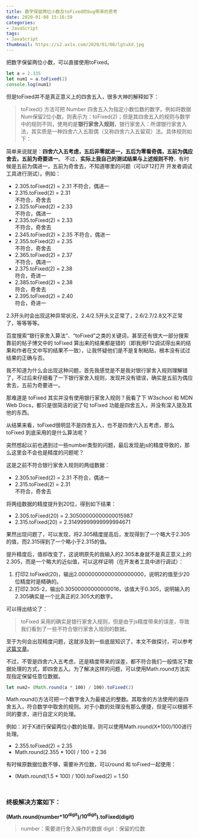 ```yaml
---
title: 数字保留两位小数及toFixed的bug带来的思考
date: 2020-01-08 15:16:59
categories:
- JavaScript
tags:
- JavaScript
thumbnail: https://s2.ax1x.com/2020/01/08/lgtuXd.jpg
---
```

把数字保留两位小数，可以直接使用<span class="backgroundBlock">toFixed</span>。
```javascript
let a = 2.335
let num1 = a.toFixed(2)
console.log(num1)
```
但是<span class="backgroundBlock">toFixed</span>并不是真正意义上的四舍五入，很多大神的解释如下：
<!-- more -->
>toFixed() 方法可把 Number 四舍五入为指定小数位数的数字。例如将数据Num保留2位小数，则表示为：toFixed(2)；但是其四舍五入的规则与数学中的规则不同，使用的是**银行家舍入规则**，银行家舍入：所谓银行家舍入法，其实质是一种四舍六入五取偶（又称四舍六入五留双）法。具体规则如下：

简单来说就是：**四舍六入五考虑，五后非零就进一，五后为零看奇偶，五前为偶应舍去，五前为奇要进一**。
不过，**实际上我自己的测试结果与上述规则不符**，有时候是五前为偶进一，五前为奇舍去，不知道哪里的问题（可以F12打开 开发者调试工具进行测试）。例如：
* 2.305.toFixed(2) = 2.31 
不符合，偶进一
* 2.315.toFixed(2) = 2.31  
不符合，奇舍去
* 2.325.toFixed(2) = 2.33  
不符合，偶进一
* 2.335.toFixed(2) = 2.33  
不符合，奇舍去
* 2.345.toFixed(2) = 2.35 
不符合，偶进一
* 2.355.toFixed(2) = 2.35  
不符合，奇舍去
* 2.365.toFixed(2) = 2.37  
不符合，偶进一
* 2.375.toFixed(2) = 2.38  
符合，奇进一
* 2.385.toFixed(2) = 2.38  
符合，奇舍去
* 2.395.toFixed(2) = 2.40  
符合，奇进一

2.3开头时会出现这种异常状况，2.4/2.5开头又正常了，2.6/2.7/2.8又不正常了，等等等等。  

百度搜索“银行家舍入算法”、“toFixed”之类的关键词，甚至还有很大一部分搜索靠前的帖子博文中的 toFixed 算出来的结果都是错的（即我用F12调试得出来的结果和作者在文中写的结果不一致），让我怀疑他们是不是复制粘贴，根本没有试过结果的正确与否。  

我不知道为什么会出现这种问题，首先我感觉是不是我对银行家舍入规则理解错了，不过后来仔细看了一下银行家舍入规则，发现并没有错误，确实是五前为偶应舍去，五前为奇要进一。

那难道是 toFixed 其实并没有使用银行家舍入规则？我看了下 W3school 和 MDN Web Docs，都只是很简洁的说了句 toFixed 功能是四舍五入，并没有深入提及其他的东西。

从结果来看，toFixed很明显不是四舍五入，也不是四舍六入五考虑，那么 toFixed 到底采用的是什么算法呢？  

突然想起以前也遇到过一些number类型的问题，最后发现是js的精度导致的，那么这里会不会也是精度的问题呢？  

这是之前不符合银行家舍入规则的两组数据：
* 2.305.toFixed(2) = 2.31 
不符合，偶进一
* 2.315.toFixed(2) = 2.31  
不符合，奇舍去

将两组数据的精度提升到20位，得到如下结果：
* 2.305.toFixed(20) = 2.30500000000000015987 
* 2.315.toFixed(20) = 2.31499999999999994671

果然出现问题了，可以发现，将2.305精度提高后，发现得到了一个略大于2.305的值，而2.315得到了一个略小于2.315的值。

提升精度后，值却改变了，这说明原先的我输入的2.305本身就不是真正意义上的2.305，而是一个略大的近似值，可以这样证明（在开发者工具中进行调试）：
1. 打印<span class="backgroundBlock">2.toFixed(20)</span>，输出<span class="backgroundBlock">2.00000000000000000000</span>，说明2的值至少20位精度时是精确的。
2. 打印<span class="backgroundBlock">2.305-2</span>，输出<span class="backgroundBlock">0.30500000000000016</span>，该值大于0.305，说明输入的2.305确实是一个比真正的2.305大的数字。

可以得出结论了：
> toFixed 采用的确实是银行家舍入规则，但是由于js精度带来的误差，导致我们看到了一些不符合银行家舍入规则的数据。

至于为何会出现精度问题，这就涉及到一些底层知识了，本文不做探讨，可以参考[这篇文章](https://zhuanlan.zhihu.com/p/31202697)。

不过，不管是四舍六入五考虑，还是精度带来的误差，都不符合我们一般情况下数据处理的方式，即四舍五入。为了解决这样的问题，可以使用<span class="backgroundBlock">Math.round</span>方法实现指定保留任意位数据。
```javascript
let num2= (Math.round(a * 100) / 100).toFixed(2)
```
<span class="backgroundBlock">Math.round()</span>方法可把一个数字舍入为最接近的整数。其取舍的方法使用的是<span class="importantBlock">四舍五入</span>，符合数学中取舍的规则。对于小数的处理没有那么便捷，但是可以根据不同的要求，进行自定义的处理。

例如：对于X进行保留两位小数的处理，则可以使用<span class="backgroundBlock">Math.round(X*100)/100</span>进行处理。
* 2.355.toFixed(2) = 2.35
* Math.round(2.355 * 100) / 100 = 2.36

有时候原数据位数不够，需要补齐位数，可以<span class="importantBlock">round 和 toFixed一起使用</span>：
* (Math.round(1.5 * 100) / 100).toFixed(2) = 1.50
<div style="height:12px;"></div>

### <span class="importantBlock">终极解决方案</span>如下：
**(Math.round(<span class="backgroundBlock">number</span>*<span class="backgroundBlock">10<sup>digit</sup></span>)/<span class="backgroundBlock">10<sup>digit</sup></span>).toFixed(<span class="backgroundBlock">digit</span>)**
>number：需要进行舍入操作的数据
digit：保留的位数